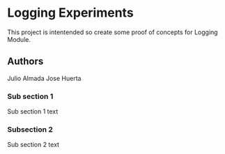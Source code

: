 # Logging Experiments
This project is intentended so create some proof of concepts for Logging Module.

## Authors
Julio Almada
Jose Huerta


### Sub section 1
Sub section 1 text

### Subsection 2
Sub section 2 text
